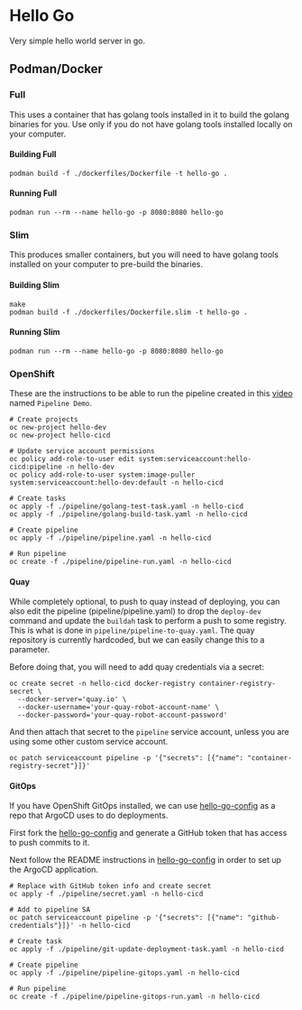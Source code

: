 # Hello Go

Very simple hello world server in go.

## Podman/Docker

### Full

This uses a container that has golang tools installed in it to build the golang
binaries for you.  Use only if you do not have golang tools installed locally
on your computer.

#### Building Full

```shell
podman build -f ./dockerfiles/Dockerfile -t hello-go .
```

#### Running Full

```shell
podman run --rm --name hello-go -p 8080:8080 hello-go
```

### Slim

This produces smaller containers, but you will need to have golang tools
installed on your computer to pre-build the binaries.

#### Building Slim

```shell
make
podman build -f ./dockerfiles/Dockerfile.slim -t hello-go .
```

#### Running Slim

```shell
podman run --rm --name hello-go -p 8080:8080 hello-go
```

### OpenShift

These are the instructions to be able to run the pipeline created in this
[video](https://people.redhat.com/~jkeam/#/pipelines) named `Pipeline Demo`.

```shell
# Create projects
oc new-project hello-dev
oc new-project hello-cicd

# Update service account permissions
oc policy add-role-to-user edit system:serviceaccount:hello-cicd:pipeline -n hello-dev
oc policy add-role-to-user system:image-puller system:serviceaccount:hello-dev:default -n hello-cicd

# Create tasks
oc apply -f ./pipeline/golang-test-task.yaml -n hello-cicd
oc apply -f ./pipeline/golang-build-task.yaml -n hello-cicd

# Create pipeline
oc apply -f ./pipeline/pipeline.yaml -n hello-cicd

# Run pipeline
oc create -f ./pipeline/pipeline-run.yaml -n hello-cicd
```

#### Quay

While completely optional, to push to quay instead of deploying, you can also edit the pipeline
(pipeline/pipeline.yaml) to drop the `deploy-dev` command and update the `buildah`
task to perform a push to some registry.  This is what is done in
`pipeline/pipeline-to-quay.yaml`.  The quay repository is currently hardcoded,
but we can easily change this to a parameter.

Before doing that, you will need to add quay credentials via a secret:

```shell
oc create secret -n hello-cicd docker-registry container-registry-secret \
  --docker-server='quay.io' \
  --docker-username='your-quay-robot-account-name' \
  --docker-password='your-quay-robot-account-password'
```

And then attach that secret to the `pipeline` service account, unless you are
using some other custom service account.

```shell
oc patch serviceaccount pipeline -p '{"secrets": [{"name": "container-registry-secret"}]}'
```

#### GitOps

If you have OpenShift GitOps installed, we can use [hello-go-config](https://github.com/jkeam/hello-go-config) as a repo that ArgoCD uses to do deployments.

First fork the [hello-go-config](https://github.com/jkeam/hello-go-config) and generate a GitHub token that has access to push commits to it.

Next follow the README instructions in [hello-go-config](https://github.com/jkeam/hello-go-config) in order to set up the ArgoCD application.

```shell
# Replace with GitHub token info and create secret
oc apply -f ./pipeline/secret.yaml -n hello-cicd

# Add to pipeline SA
oc patch serviceaccount pipeline -p '{"secrets": [{"name": "github-credentials"}]}' -n hello-cicd

# Create task
oc apply -f ./pipeline/git-update-deployment-task.yaml -n hello-cicd

# Create pipeline
oc apply -f ./pipeline/pipeline-gitops.yaml -n hello-cicd

# Run pipeline
oc create -f ./pipeline/pipeline-gitops-run.yaml -n hello-cicd
```
